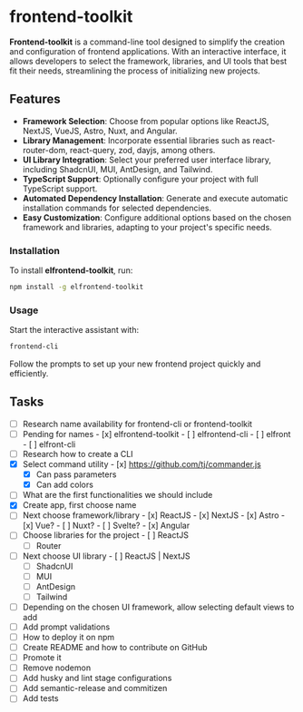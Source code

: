# frontend-toolkit

**Frontend-toolkit** is a command-line tool designed to simplify the creation and configuration of frontend applications. With an interactive interface, it allows developers to select the framework, libraries, and UI tools that best fit their needs, streamlining the process of initializing new projects.

## Features

- **Framework Selection**: Choose from popular options like ReactJS, NextJS, VueJS, Astro, Nuxt, and Angular.
- **Library Management**: Incorporate essential libraries such as react-router-dom, react-query, zod, dayjs, among others.
- **UI Library Integration**: Select your preferred user interface library, including ShadcnUI, MUI, AntDesign, and Tailwind.
- **TypeScript Support**: Optionally configure your project with full TypeScript support.
- **Automated Dependency Installation**: Generate and execute automatic installation commands for selected dependencies.
- **Easy Customization**: Configure additional options based on the chosen framework and libraries, adapting to your project's specific needs.

### Installation

To install **elfrontend-toolkit**, run:

```bash
npm install -g elfrontend-toolkit
```

### Usage

Start the interactive assistant with:

```bash
frontend-cli
```

Follow the prompts to set up your new frontend project quickly and efficiently.

## Tasks

- [ ]  Research name availability for frontend-cli or frontend-toolkit
  - [ ]  Pending for names
    - [x]  elfrontend-toolkit
    - [ ]  elfrontend-cli
    - [ ]  elfront
    - [ ]  elfront-cli
- [ ]  Research how to create a CLI
  - [x]  Select command utility
    - [x]  <https://github.com/tj/commander.js>
      - [x]  Can pass parameters
      - [x]  Can add colors
- [ ]  What are the first functionalities we should include
  - [x]  Create app, first choose name
  - [ ]  Next choose framework/library
    - [x]  ReactJS
    - [x]  NextJS
    - [x]  Astro
    - [x]  Vue?
    - [ ]  Nuxt?
    - [ ]  Svelte?
    - [x]  Angular
  - [ ]  Choose libraries for the project
    - [ ]  ReactJS
      - [ ]  Router
  - [ ]  Next choose UI library
    - [ ]  ReactJS | NextJS
      - [ ]  ShadcnUI
      - [ ]  MUI
      - [ ]  AntDesign
      - [ ]  Tailwind
  - [ ]  Depending on the chosen UI framework, allow selecting default views to add
- [ ]  Add prompt validations
- [ ]  How to deploy it on npm
- [ ]  Create README and how to contribute on GitHub
- [ ]  Promote it
- [ ]  Remove nodemon
- [ ]  Add husky and lint stage configurations
- [ ]  Add semantic-release and commitizen
- [ ]  Add tests
